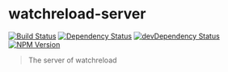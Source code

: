 
watchreload-server
========

[![Build Status](https://travis-ci.org/wuhy/watchreload-server.svg?branch=master)](https://travis-ci.org/wuhy/watchreload-server) [![Dependency Status](https://david-dm.org/wuhy/watchreload-server.svg)](https://david-dm.org/wuhy/watchreload) [![devDependency Status](https://david-dm.org/wuhy/watchreload-server/dev-status.svg)](https://david-dm.org/wuhy/watchreload-server#info=devDependencies) [![NPM Version](https://img.shields.io/npm/v/watchreload-server.svg?style=flat)](https://npmjs.org/package/watchreload-server)

> The server of watchreload
